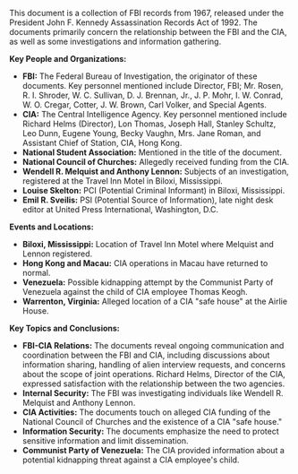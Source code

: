 This document is a collection of FBI records from 1967, released under the President John F. Kennedy Assassination Records Act of 1992. The documents primarily concern the relationship between the FBI and the CIA, as well as some investigations and information gathering.

**Key People and Organizations:**

*   **FBI:** The Federal Bureau of Investigation, the originator of these documents. Key personnel mentioned include Director, FBI; Mr. Rosen, R. I. Shroder, W. C. Sullivan, D. J. Brennan, Jr., J. P. Mohr, I. W. Conrad, W. O. Cregar, Cotter, J. W. Brown, Carl Volker, and Special Agents.
*   **CIA:** The Central Intelligence Agency. Key personnel mentioned include Richard Helms (Director), Lon Thomas, Joseph Hall, Stanley Schultz, Leo Dunn, Eugene Young, Becky Vaughn, Mrs. Jane Roman, and Assistant Chief of Station, CIA, Hong Kong.
*   **National Student Association:** Mentioned in the title of the document.
*   **National Council of Churches:** Allegedly received funding from the CIA.
*   **Wendell R. Melquist and Anthony Lennon:** Subjects of an investigation, registered at the Travel Inn Motel in Biloxi, Mississippi.
*   **Louise Skelton:** PCI (Potential Criminal Informant) in Biloxi, Mississippi.
*   **Emil R. Sveilis:** PSI (Potential Source of Information), late night desk editor at United Press International, Washington, D.C.

**Events and Locations:**

*   **Biloxi, Mississippi:** Location of Travel Inn Motel where Melquist and Lennon registered.
*   **Hong Kong and Macau:** CIA operations in Macau have returned to normal.
*   **Venezuela:** Possible kidnapping attempt by the Communist Party of Venezuela against the child of CIA employee Thomas Keogh.
*   **Warrenton, Virginia:** Alleged location of a CIA "safe house" at the Airlie House.

**Key Topics and Conclusions:**

*   **FBI-CIA Relations:** The documents reveal ongoing communication and coordination between the FBI and CIA, including discussions about information sharing, handling of alien interview requests, and concerns about the scope of joint operations. Richard Helms, Director of the CIA, expressed satisfaction with the relationship between the two agencies.
*   **Internal Security:** The FBI was investigating individuals like Wendell R. Melquist and Anthony Lennon.
*   **CIA Activities:** The documents touch on alleged CIA funding of the National Council of Churches and the existence of a CIA "safe house."
*   **Information Security:** The documents emphasize the need to protect sensitive information and limit dissemination.
*   **Communist Party of Venezuela:** The CIA provided information about a potential kidnapping threat against a CIA employee's child.
